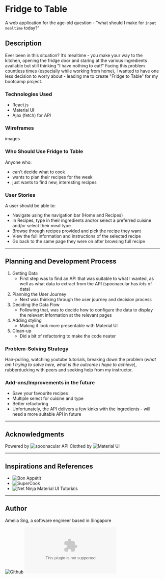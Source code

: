 # Fridge to Table

A web application for the age-old question - "what should I make for `input mealtime` today?"

## Description

Ever been in this situation? It’s mealtime - you make your way to the kitchen, opening the fridge door and staring at the various ingredients available but still thinking "I have nothing to eat!"
Facing this problem countless times (especially while working from home), I wanted to have one less decision to worry about - leading me to create "Fridge to Table" for my bootcamp project.


### Technologies Used
- React.js
- Material UI
- Ajax (fetch) for API


### Wireframes

images

### Who Should Use Fridge to Table
Anyone who:
- can't decide what to cook
- wants to plan their recipes for the week
- just wants to find new, interesting recipes

### User Stories

A user should be able to:

- Navigate using the navigation bar (Home and Recipes)
- In Recipes, type in their ingredients and/or select a preferred cuisine and/or select their meal type
- Browse through recipes provided and pick the recipe they want
- View the full information and instructions of the selected recipe
- Go back to the same page they were on after browsing full recipe


---

## Planning and Development Process

1. Getting Data
    - First step was to find an API that was suitable to what I wanted, as well as what data to extract from the API (spoonacular has _lots_ of data)
2. Planning the User Journey
    - Next was thinking through the user journey and decision process
3. Deciding the Data Flow
    - Following that, was to decide how to configure the data to display the relevant information at the relevant pages
4. Adding styling
    - Making it look more presentable with Material UI
5. Clean-up
    - Did a bit of refactoring to make the code neater


### Problem-Solving Strategy

Hair-pulling, watching youtube tutorials, breaking down the problem (_what am I trying to solve here, what is the outcome I hope to achieve_),  rubberducking with peers and seeking help from my instructor.


### Add-ons/Improvements in the future

- Save your favourite recipes
- Multiple select for cuisine and type
- Better refactoring
- Unfortunately, the API delivers a few kinks with the ingredients - will need a more suitable API in future

---

## Acknowledgments
Powered by ![spoonacular API](https://spoonacular.com/food-api)
Clothed by ![Material UI](https://material-ui.com/)

---

 ## Inspirations and References
 - ![Bon Appétit](https://www.bonappetit.com/)
 - ![SuperCook](https://www.supercook.com/#/recipes)
 - ![Net Ninja Material UI Tutorials](https://www.youtube.com/playlist?list=PL4cUxeGkcC9gjxLvV4VEkZ6H6H4yWuS58)
 ---

 ## Author
 Amelia Sng, a software engineer based in Singapore

 ![Github](https://github.com/ame-sng)
 ![Email](mailto:ameliasnghy@gmail.com)
